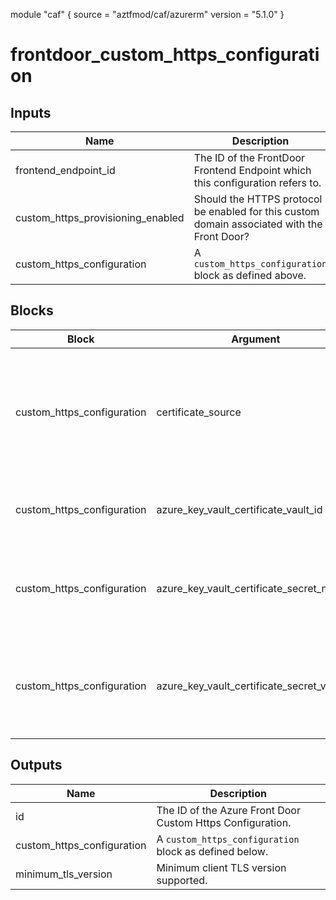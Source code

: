 module "caf" {
  source  = "aztfmod/caf/azurerm"
  version = "5.1.0"
}

# frontdoor_custom_https_configuration

## Inputs
| Name | Description | Type | Required |
|------|-------------|------|:--------:|
|frontend_endpoint_id| The ID of the FrontDoor Frontend Endpoint which this configuration refers to.||True|
|custom_https_provisioning_enabled| Should the HTTPS protocol be enabled for this custom domain associated with the Front Door?||True|
|custom_https_configuration| A `custom_https_configuration` block as defined above.| Block |False|

## Blocks
| Block | Argument | Description | Required |
|-------|----------|-------------|----------|
|custom_https_configuration|certificate_source| Certificate source to encrypted `HTTPS` traffic with. Allowed values are `FrontDoor` or `AzureKeyVault`. Defaults to `FrontDoor`.|||False|
|custom_https_configuration|azure_key_vault_certificate_vault_id| The ID of the Key Vault containing the SSL certificate.|||True|
|custom_https_configuration|azure_key_vault_certificate_secret_name| The name of the Key Vault secret representing the full certificate PFX.|||True|
|custom_https_configuration|azure_key_vault_certificate_secret_version| The version of the Key Vault secret representing the full certificate PFX. Defaults to `Latest`.|||False|

## Outputs
| Name | Description |
|------|-------------|
|id|The ID of the Azure Front Door Custom Https Configuration.|||
|custom_https_configuration|A `custom_https_configuration` block as defined below.|||
|minimum_tls_version|Minimum client TLS version supported.|||
